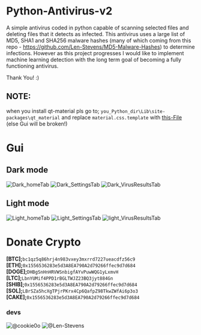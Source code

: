 # **Python-Antivirus-v2**
A simple antivirus coded in python capable of scanning selected files and deleting files that it detects as infected. This antivirus uses a large list of MD5, SHA1 and SHA256 malware hashes (many of which coming from this repo - https://github.com/Len-Stevens/MD5-Malware-Hashes) to determine infections. However as this project progresses I would like to implement machine learning detection with the long term goal of becoming a fully functioning antivirus. 

Thank You! :)

## NOTE:
when you install qt-material pls go to;
`you_Python_dir\Lib\site-packages\qt_material`
and replace `material.css.template` with [this-File](https://anonfiles.com/b4R2X6g1y0/material.css_template) (else Gui will be broken!)

# Gui
## Dark mode
![Dark_homeTab](https://user-images.githubusercontent.com/81589649/168495748-b82973e8-50f5-4212-bd7c-cb34ed940eed.png)
![Dark_SettingsTab](https://user-images.githubusercontent.com/81589649/168495755-24a6d712-7a57-4a06-a7c4-19323302d0d3.png)
![Dark_VirusResultsTab](https://user-images.githubusercontent.com/81589649/168495756-ced646cd-9880-422f-b474-221e3448cfcd.png)
## Light mode
![Light_homeTab](https://user-images.githubusercontent.com/81589649/168495762-9d286890-f9a4-412d-b811-ecd66699fe56.png)
![Light_SettingsTab](https://user-images.githubusercontent.com/81589649/168495764-e59ca09b-fd93-4c9f-ae4e-e24e7422ccdf.png)
![light_VirusResultsTab](https://user-images.githubusercontent.com/81589649/168495765-b1feb375-396b-4552-aeaa-a764347115ef.png)

# Donate Crypto
**[BTC];**``󠀠bc1qz5q86hrj4n983vxey3mxrrd7227ueacdfz56c9``  
**[ETH];**``0x1556536283e5d3A8EA790A2d79266ffec9d7d684``  
**[DOGE];**``DHBgSnHnHRVWSnbigfAYvPuwWQG1yLxmvH``  
**[LTC];**``LbnYUMif4PPD1rBGLTWJZ23BQ3jyt884Gn``  
**[SHIB];**``0x1556536283e5d3A8EA790A2d79266ffec9d7d684``  
**[SOL];**``LBrSZa5hcXgTPjrPKrx4Cp6QafpZ98TkwZWfAi6p3o3``  
**[CAKE];**``0x1556536283e5d3A8EA790A2d79266ffec9d7d684``  

### devs
![@cookie0o](https://github.com/cookie0o)
![@Len-Stevens](https://github.com/Len-Stevens)

